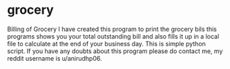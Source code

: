 # grocery
Billing of Grocery
I have created this program to print the grocery bils
this programs shows you your total outstanding bill and also fills it up in a local file to calculate at the end of your business day.
This is simple python script.
If you have any doubts about this program please do contact me, my reddit username is u/anirudhp06.
